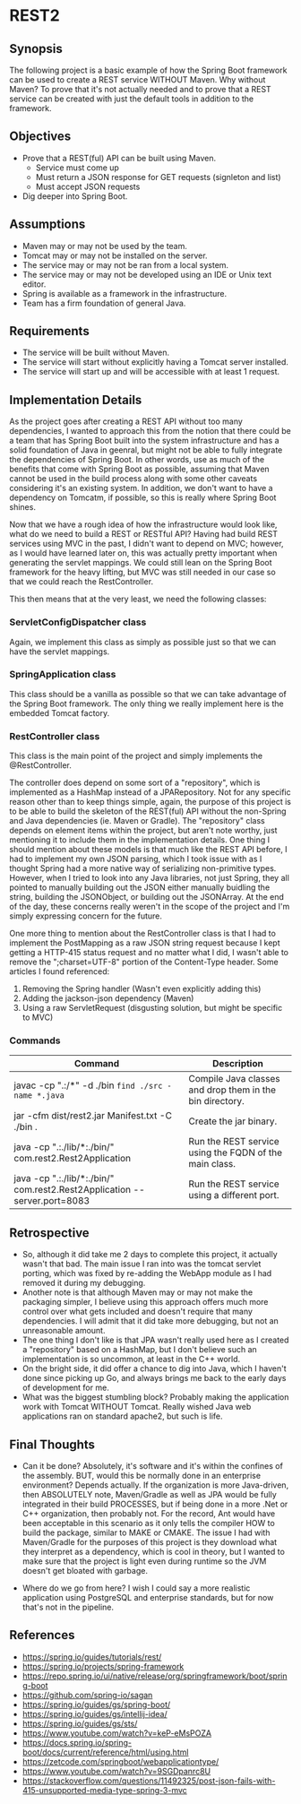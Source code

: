 # REST2

## Synopsis
The following project is a basic example of how the Spring Boot framework can be used to create a REST service WITHOUT Maven.  Why without Maven?  To prove that it's not actually needed and to prove that a REST service can be created with just the default tools in addition to the framework.

## Objectives
* Prove that a REST(ful) API can be built using Maven.
    * Service must come up
    * Must return a JSON response for GET requests (signleton and list)
    * Must accept JSON requests
* Dig deeper into Spring Boot.


## Assumptions
* Maven may or may not be used by the team.
* Tomcat may or may not be installed on the server.
* The service may or may not be ran from a local system.
* The service may or may not be developed using an IDE or Unix text editor.
* Spring is available as a framework in the infrastructure.
* Team has a firm foundation of general Java.

## Requirements
* The service will be built without Maven.
* The service will start without explicitly having a Tomcat server installed.
* The service will start up and will be accessible with at least 1 request.

## Implementation Details
As the project goes after creating a REST API without too many dependencies, I wanted to approach this from the notion that there could be a team that has Spring Boot built into the system infrastructure and has a solid foundation of Java in geenral, but might not be able to fully integrate the dependencies of Spring Boot.  In other words, use as much of the benefits that come with Spring Boot as possible, assuming that Maven cannot be used in the build process along with some other caveats considering it's an existing system.  In addition, we don't want to have a dependency on Tomcatm, if possible, so this is really where Spring Boot shines.

Now that we have a rough idea of how the infrastructure would look like, what do we need to build a REST or RESTful API?  Having had build REST services using MVC in the past, I didn't want to depend on MVC; however, as I would have learned later on, this was actually pretty important when generating the servlet mappings.  We could still lean on the Spring Boot framework for the heavy lifting, but MVC was still needed in our case so that we could reach the RestController.  

This then means that at the very least, we need the following classes:

### ServletConfigDispatcher class
Again, we implement this class as simply as possible just so that we can have the servlet mappings.

### SpringApplication class
This class should be a vanilla as possible so that we can take advantage of the Spring Boot framework.  The only thing we really implement here is the embedded Tomcat factory.  

### RestController class
This class is the main point of the project and simply implements the @RestController.  

The controller does depend on some sort of a "repository", which is implemented as a HashMap instead of a JPARepository.  Not for any specific reason other than to keep things simple, again, the purpose of this project is to be able to build the skeleton of the REST(ful) API without the non-Spring and Java dependencies (ie. Maven or Gradle).
The "repository" class depends on element items within the project, but aren't note worthy, just mentioning it to include them in the implementation details.  One thing I should mention about these models is that much like the REST API before, I had to implement my own JSON parsing, which I took issue with as I thought Spring had a more native way of serializing non-primitive types.  However, when I tried to look into any Java libraries, not just Spring, they all pointed to manually building out the JSON either manually buidling the string, building the JSONObject, or building out the JSONArray.  At the end of the day, these concerns really weren't in the scope of the project and I'm simply expressing concern for the future.

One more thing to mention about the RestController class is that I had to implement the PostMapping as a raw JSON string request because I kept getting a HTTP-415 status request and no matter what I did, I wasn't able to remove the ";charset=UTF-8" portion of the Content-Type header.  Some articles I found referenced:
1. Removing the Spring handler (Wasn't even explicitly adding this)
2. Adding the jackson-json dependency (Maven)
3. Using a raw ServletRequest (disgusting solution, but might be specific to MVC)

### Commands
|Command|Description|
|--|--|
|javac -cp ".:<path-to-spring-libs>/*" -d ./bin `find ./src -name *.java`  | Compile Java classes and drop them in the bin directory.  |
|jar -cfm dist/rest2.jar Manifest.txt -C ./bin .	                       | Create the jar binary.                                    |
|java -cp ".:./lib/*:./bin/" com.rest2.Rest2Application	                   | Run the REST service using the FQDN of the main class.    |
|java -cp ".:./lib/*:./bin/" com.rest2.Rest2Application --server.port=8083 | Run the REST service using a different port.              |


## Retrospective
* So, although it did take me 2 days to complete this project, it actually wasn't that bad.  The main issue I ran into was the tomcat servlet porting, which was fixed by re-adding the WebApp module as I had removed it during my debugging.  
* Another note is that although Maven may or may not make the packaging simpler, I believe using this approach offers much more control over what gets included and doesn't require that many dependencies.  I will admit that it did take more debugging, but not an unreasonable amount.
* The one thing I don't like is that JPA wasn't really used here as I created a "repository" based on a HashMap, but I don't believe such an implementation is so uncommon, at least in the C++ world.
* On the bright side, it did offer a chance to dig into Java, which I haven't done since picking up Go, and always brings me back to the early days of development for me.
* What was the biggest stumbling block?  Probably making the application work with Tomcat WITHOUT Tomcat.  Really wished Java web applications ran on standard apache2, but such is life.

## Final Thoughts
* Can it be done?  Absolutely, it's software and it's within the confines of the assembly.  BUT, would this be normally done in an enterprise environment?  Depends actually.  If the organization is more Java-driven, then ABSOLUTELY note, Maven/Gradle as well as JPA would be fully integrated in their build PROCESSES, but if being done in a more .Net or C++ organization, then probably not.  For the record, Ant would have been acceptable in this scenario as it only tells the compiler HOW to build the package, similar to MAKE or CMAKE.  The issue I had with Maven/Gradle for the purposes of this project is they download what they interpret as a dependency, which is cool in theory, but I wanted to make sure that the project is light even during runtime so the JVM doesn't get bloated with garbage.

* Where do we go from here?  I wish I could say a more realistic application using PostgreSQL and enterprise standards, but for now that's not in the pipeline.

## References
* https://spring.io/guides/tutorials/rest/
* https://spring.io/projects/spring-framework 
* https://repo.spring.io/ui/native/release/org/springframework/boot/spring-boot 
* https://github.com/spring-io/sagan 
* https://spring.io/guides/gs/spring-boot/ 
* https://spring.io/guides/gs/intellij-idea/ 
* https://spring.io/guides/gs/sts/ 
* https://www.youtube.com/watch?v=keP-eMsPOZA
* https://docs.spring.io/spring-boot/docs/current/reference/html/using.html 
* https://zetcode.com/springboot/webapplicationtype/
* https://www.youtube.com/watch?v=9SGDpanrc8U
* https://stackoverflow.com/questions/11492325/post-json-fails-with-415-unsupported-media-type-spring-3-mvc

